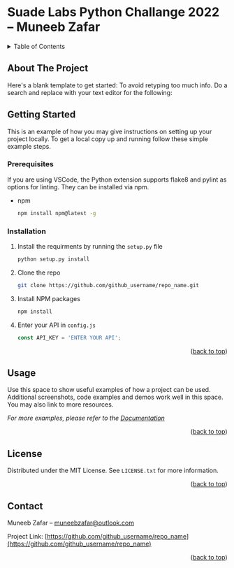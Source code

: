 <h1>Suade Labs Python Challange 2022 – Muneeb Zafar</h1>


<!-- TABLE OF CONTENTS -->
<details>
  <summary>Table of Contents</summary>
  <ol>
    <li>
      <a href="#about-the-project">About The Project</a>
    </li>
    <li>
      <a href="#getting-started">Getting Started</a>
      <ul>
        <li><a href="#prerequisites">Prerequisites</a></li>
        <li><a href="#installation">Installation</a></li>
      </ul>
    </li>
    <li><a href="#usage">Usage</a></li>
    <li><a href="#license">License</a></li>
    <li><a href="#contact">Contact</a></li>
  </ol>
</details>



<!-- ABOUT THE PROJECT -->

## About The Project

Here's a blank template to get started: To avoid retyping too much info. Do a search and replace with your text editor
for the following:



<!-- GETTING STARTED -->

## Getting Started

This is an example of how you may give instructions on setting up your project locally. To get a local copy up and
running follow these simple example steps.

### Prerequisites

If you are using VSCode, the Python extension supports flake8 and pylint as options for linting.
They can be installed via npm.

* npm
  ```sh
  npm install npm@latest -g
  ```

### Installation

1. Install the requirments by running the `setup.py` file
   ```sh
   python setup.py install 
   ```
2. Clone the repo
   ```sh
   git clone https://github.com/github_username/repo_name.git
   ```
3. Install NPM packages
   ```sh
   npm install
   ```
4. Enter your API in `config.js`
   ```js
   const API_KEY = 'ENTER YOUR API';
   ```

<p align="right">(<a href="#readme-top">back to top</a>)</p>



<!-- USAGE EXAMPLES -->

## Usage

Use this space to show useful examples of how a project can be used. Additional screenshots, code examples and demos
work well in this space. You may also link to more resources.

_For more examples, please refer to the [Documentation](https://example.com)_

<p align="right">(<a href="#readme-top">back to top</a>)</p>


[comment]: <> (1. Fork the Project)

[comment]: <> (2. Create your Feature Branch &#40;`git checkout -b feature/AmazingFeature`&#41;)

[comment]: <> (3. Commit your Changes &#40;`git commit -m 'Add some AmazingFeature'`&#41;)

[comment]: <> (4. Push to the Branch &#40;`git push origin feature/AmazingFeature`&#41;)

[comment]: <> (5. Open a Pull Request)




<!-- LICENSE -->

## License

Distributed under the MIT License. See `LICENSE.txt` for more information.

<p align="right">(<a href="#readme-top">back to top</a>)</p>



<!-- CONTACT -->

## Contact

Muneeb Zafar – muneebzafar@outlook.com 

Project Link: [https://github.com/github_username/repo_name](https://github.com/github_username/repo_name)

<p align="right">(<a href="#readme-top">back to top</a>)</p>